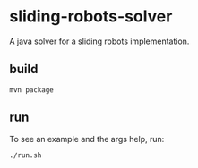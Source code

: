 # sliding-robots-solver
A java solver for a sliding robots implementation.

## build
```
mvn package
```

## run
To see an example and the args help, run:
```
./run.sh
```

